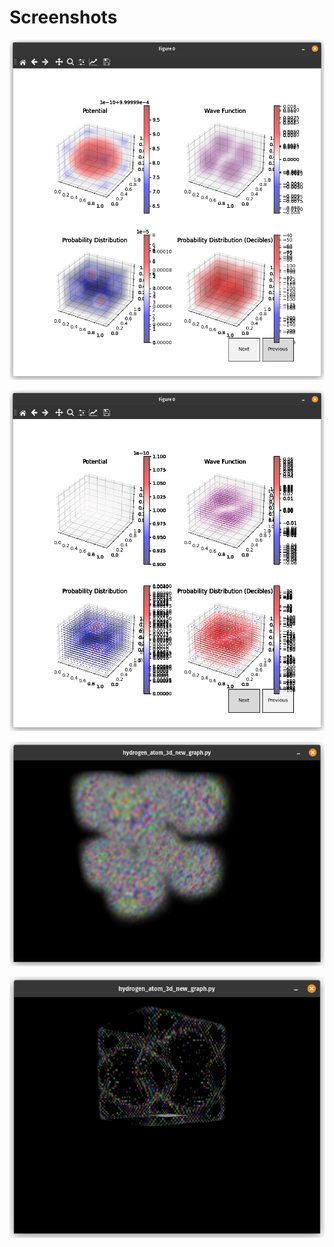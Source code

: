 # Screenshots
![Image](ScreenshotsAndGraphs/Screenshot_from_2022_12_10_00_43_22.png)

![Image](ScreenshotsAndGraphs/Screenshot_from_2022_12_10_00_53_54.png)

![Image](ScreenshotsAndGraphs/Screenshot_from_2022_12_10_10_49_21.png)

![Image](ScreenshotsAndGraphs/Screenshot_from_2022_12_10_10_50_33.png)


